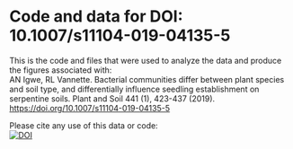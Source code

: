 # Code and data for DOI: 10.1007/s11104-019-04135-5

This is the code and files that were used to analyze the data and produce the figures associated with:\
AN Igwe, RL Vannette. Bacterial communities differ between plant species and soil type, and differentially influence seedling establishment on serpentine soils. Plant and Soil 441 (1), 423-437 (2019). https://doi.org/10.1007/s11104-019-04135-5

Please cite any use of this data or code:\
[![DOI](https://zenodo.org/badge/225701365.svg)](https://zenodo.org/badge/latestdoi/225701365)
